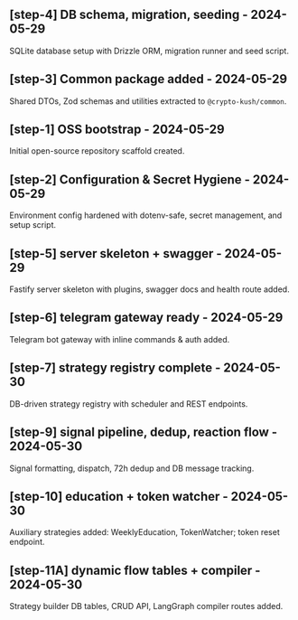 ## [step-4] DB schema, migration, seeding - 2024-05-29

SQLite database setup with Drizzle ORM, migration runner and seed script.

## [step-3] Common package added - 2024-05-29

Shared DTOs, Zod schemas and utilities extracted to `@crypto-kush/common`.

## [step-1] OSS bootstrap - 2024-05-29

Initial open-source repository scaffold created. 

## [step-2] Configuration & Secret Hygiene - 2024-05-29

Environment config hardened with dotenv-safe, secret management, and setup script. 

## [step-5] server skeleton + swagger - 2024-05-29

Fastify server skeleton with plugins, swagger docs and health route added. 

## [step-6] telegram gateway ready - 2024-05-29

Telegram bot gateway with inline commands & auth added. 

## [step-7] strategy registry complete - 2024-05-30

DB-driven strategy registry with scheduler and REST endpoints. 

## [step-9] signal pipeline, dedup, reaction flow - 2024-05-30

Signal formatting, dispatch, 72h dedup and DB message tracking. 

## [step-10] education + token watcher - 2024-05-30

Auxiliary strategies added: WeeklyEducation, TokenWatcher; token reset endpoint. 

## [step-11A] dynamic flow tables + compiler - 2024-05-30

Strategy builder DB tables, CRUD API, LangGraph compiler routes added. 
